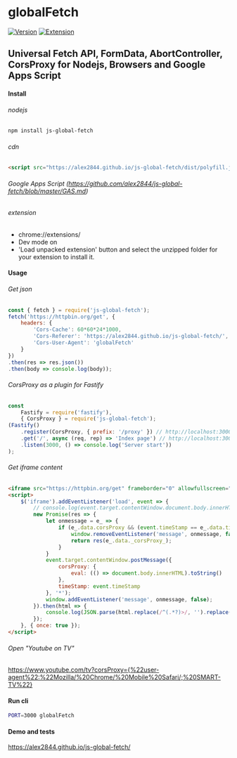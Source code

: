 # globalFetch

[![Version](https://img.shields.io/npm/v/js-global-fetch.svg)](https://www.npmjs.org/package/js-global-fetch) [![Extension](https://www.google.com/images/icons/product/chrome_web_store-32.png)](https://alex2844.github.io/js-global-fetch/index.html?extension)

## Universal Fetch API, FormData, AbortController, CorsProxy for Nodejs, Browsers and Google Apps Script

#### Install
###### nodejs
``` bash
npm install js-global-fetch
```
###### cdn
``` html
<script src="https://alex2844.github.io/js-global-fetch/dist/polyfill.js"></script>
```
###### Google Apps Script (https://github.com/alex2844/js-global-fetch/blob/master/GAS.md)
###### extension
- chrome://extensions/
- Dev mode on
- 'Load unpacked extension' button and select the unzipped folder for your extension to install it.

#### Usage
###### Get json
``` javascript
const { fetch } = require('js-global-fetch');
fetch('https://httpbin.org/get', {
	headers: {
		'Cors-Cache': 60*60*24*1000,
		'Cors-Referer': 'https://alex2844.github.io/js-global-fetch/',
		'Cors-User-Agent': 'globalFetch'
	}
})
.then(res => res.json())
.then(body => console.log(body));
```
###### CorsProxy as a plugin for Fastify
``` javascript
const
	Fastify = require('fastify'),
	{ CorsProxy } = require('js-global-fetch');
(Fastify()
	.register(CorsProxy, { prefix: '/proxy' }) // http://localhost:3000/proxy/
	.get('/', async (req, rep) => 'Index page') // http://localhost:3000/
	.listen(3000, () => console.log('Server start'))
);
```
###### Get iframe content
``` html
<iframe src="https://httpbin.org/get" frameborder="0" allowfullscreen="true" width="500" height="300" loading="lazy"></iframe>
<script>
	$('iframe').addEventListener('load', event => {
		// console.log(event.target.contentWindow.document.body.innerHTML); // Blocked a frame with origin "http://localhost:8080" from accessing a cross-origin frame.
		new Promise(res => {
			let onmessage = e_ => {
				if (e_.data.corsProxy && (event.timeStamp == e_.data.timeStamp)) {
					window.removeEventListener('message', onmessage, false);
					return res(e_.data._corsProxy_);
				}
			}
			event.target.contentWindow.postMessage({
				corsProxy: {
					eval: (() => document.body.innerHTML).toString()
				},
				timeStamp: event.timeStamp
			}, '*');
			window.addEventListener('message', onmessage, false);
		}).then(html => {
			console.log(JSON.parse(html.replace(/^(.*?)>/, '').replace(/<(.*?)$/, '')));
		});
	}, { once: true });
</script>
```
###### Open "Youtube on TV"
https://www.youtube.com/tv?corsProxy={%22user-agent%22:%22Mozilla/%20Chrome/%20Mobile%20Safari/;%20SMART-TV%22}

#### Run cli
``` bash
PORT=3000 globalFetch
```

#### Demo and tests
https://alex2844.github.io/js-global-fetch/
